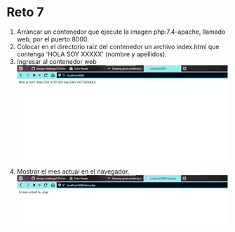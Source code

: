 # Reto 7

1. Arrancar un contenedor que ejecute la imagen php:7.4-apache, llamado web, por el puerto 8000.
2. Colocar en el directorio raíz del contenedor un archivo index.html que contenga 'HOLA SOY XXXXX' (nombre y apellidos).
3. Ingresar al contenedor web 
![](./images/web.png)
4. Mostrar el mes actual en el navegador.
![](./images/mes.png)